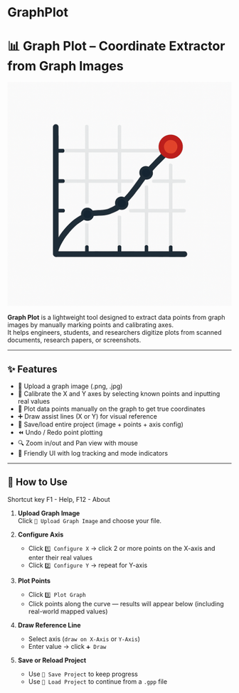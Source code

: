 # GraphPlot
# 📊 Graph Plot – Coordinate Extractor from Graph Images

![icon](https://github.com/crozone-technology/GraphPlot/raw/main/icon.png)

**Graph Plot** is a lightweight tool designed to extract data points from graph images by manually marking points and calibrating axes.  
It helps engineers, students, and researchers digitize plots from scanned documents, research papers, or screenshots.

---

## ✨ Features

- 📂 Upload a graph image (.png, .jpg)
- 📐 Calibrate the X and Y axes by selecting known points and inputting real values
- 📍 Plot data points manually on the graph to get true coordinates
- ➕ Draw assist lines (X or Y) for visual reference
- 💾 Save/load entire project (image + points + axis config)
- ⏪ Undo / Redo point plotting
- 🔍 Zoom in/out and Pan view with mouse
- 🧭 Friendly UI with log tracking and mode indicators

---

## 🚀 How to Use
Shortcut key F1 - Help, F12 - About
1. **Upload Graph Image**  
   Click `📂 Upload Graph Image` and choose your file.

2. **Configure Axis**  
   - Click `1️⃣ Configure X` → click 2 or more points on the X-axis and enter their real values  
   - Click `2️⃣ Configure Y` → repeat for Y-axis

3. **Plot Points**  
   - Click `3️⃣ Plot Graph`  
   - Click points along the curve — results will appear below (including real-world mapped values)

4. **Draw Reference Line**  
   - Select axis (`draw on X-Axis` or `Y-Axis`)  
   - Enter value → click `➕ Draw`

5. **Save or Reload Project**  
   - Use `💾 Save Project` to keep progress  
   - Use `📂 Load Project` to continue from a `.gpp` file
